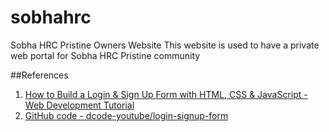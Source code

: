 # sobhahrc
Sobha HRC Pristine Owners Website
This website is used to have a private web portal for Sobha HRC Pristine community

##References
1. [How to Build a Login & Sign Up Form with HTML, CSS & JavaScript - Web Development Tutorial](https://www.youtube.com/watch?v=3GsKEtBcGTk)
2. [GitHub code - dcode-youtube/login-signup-form](https://github.com/dcode-youtube/login-signup-form)

